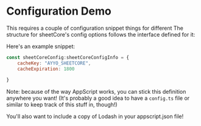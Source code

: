 # Configuration Demo
This requires a couple of configuration snippet things for different 
The structure for sheetCore's config options follows the interface defined for it:

Here's an example snippet:
```js
const sheetCoreConfig:sheetCoreConfigInfo = {
    cacheKey: "AYYO_SHEETCORE",
    cacheExpiration: 1800
    
}
```

Note: because of the way AppScript works, you can stick this definition anywhere you want! (It's probably a good idea to have a ``config.ts`` file or similar to keep track of this stuff in, though!)

You'll also want to include a copy of Lodash in your appscript.json file!

